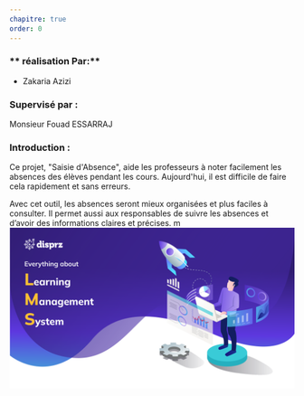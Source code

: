 ```yaml
---
chapitre: true
order: 0
---
```


### ** réalisation Par:**
- Zakaria Azizi  

### **Supervisé par :**
Monsieur Fouad ESSARRAJ

### **Introduction :**
Ce projet, "Saisie d'Absence", aide les professeurs à noter facilement les absences des élèves pendant les cours. Aujourd'hui, il est difficile de faire cela rapidement et sans erreurs.  

Avec cet outil, les absences seront mieux organisées et plus faciles à consulter. Il permet aussi aux responsables de suivre les absences et d’avoir des informations claires et précises.
m![lms](assets/lms.webp)